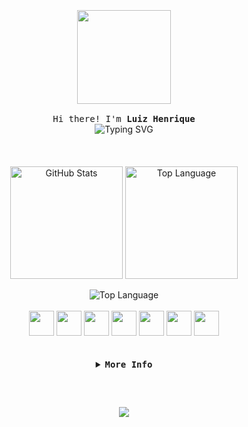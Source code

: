 <br>
<br>
<br>

<div align="center">
  <img align="center" height="150" src="https://imgur.com/gallery/wolf-background-3N4Zj5g#UqsI2jw.png" />
</div>

<div align="center">
  
  <samp>
      <br>
      Hi there! I'm <b>Luiz Henrique</b>
  </samp>
</div>

<div align="center" width="100%">
  <img src="https://readme-typing-svg.demolab.com?font=Iosevka&color=64c27b&width=900&size=22&center=true&lines=I+am+from+Brazil;I'm+a+student+of+programming+web;Be+welcome!" alt="Typing SVG"/>
</div>

<br>
      
<br>
<br>
      
<div align="center">
  <img height=180 align="center" alt="GitHub Stats" src="https://github-readme-stats.vercel.app/api/?username=luizteixeirasantos&show_icons=true&count_private=true&rank_icon=github&theme=ayu-mirage&font=Iosevka"/>
  <img height=180 align="center" alt="Top Language" src="https://github-readme-stats.vercel.app/api/top-langs/?username=luizteixeirasantos&layout=compact&font=Iosevka&langs_count=16&theme=ayu-mirage"/>
  <br>
  <br>
  <img align="center" alt="Top Language" src="http://github-profile-summary-cards.vercel.app/api/cards/profile-details?username=luizteixeirasantos&theme=ayu_mirage"/>
</div>

<div align="center" style="display: inline_block"><br>

  <img width="40" src="https://cdn.jsdelivr.net/gh/devicons/devicon@latest/icons/javascript/javascript-original.svg" />
  <img width="40" src="https://cdn.jsdelivr.net/gh/devicons/devicon@latest/icons/nodejs/nodejs-original.svg" />
  <img width="40" src="https://cdn.jsdelivr.net/gh/devicons/devicon@latest/icons/html5/html5-original.svg" />
  <img width="40" src="https://cdn.jsdelivr.net/gh/devicons/devicon@latest/icons/css3/css3-original.svg" />
  <img width="40" src="https://cdn.jsdelivr.net/gh/devicons/devicon@latest/icons/bootstrap/bootstrap-original.svg" />
  <img width="40" src="https://cdn.jsdelivr.net/gh/devicons/devicon@latest/icons/mysql/mysql-original.svg">
  <img width="40" src="https://cdn.jsdelivr.net/gh/devicons/devicon@latest/icons/git/git-original.svg" />
  
</div>

<br>
<br>

<details align="center">  
  <summary>
      <samp>
        <b>More Info</b>
      </samp>
  </summary>
  
<br>

##

<br>

<div align="center">
  <samp>
    <b>
      Contact me:
    </b>
  </samp>
  <br>
  <br>

[![Gmail](https://img.shields.io/badge/Gmail-755b25?style=for-the-badge&logo=gmail&logoColor=fff)](mailto:luiz.hh200@gmail.com)
[![Instagram](https://img.shields.io/badge/Instagram-755b25?style=for-the-badge&logo=instagram&logoColor=fff)](https://instagram.com/luiz_henrique_ts)
[![Linkedin](https://img.shields.io/badge/LinkedIn-755b25?style=for-the-badge&logo=linkedin&logoColor=fff)](https://www.linkedin.com/in/luizteixeirasantos)

</div>

<br>

</details>

##

<br>

<div align="center">
  <p align="center"><img align="center" src="https://komarev.com/ghpvc/?username=luizteixeirasantos&abbreviated=true&style=flat-square&color=755b25" /></p> 
</div>

<br>
<br>
<br>
